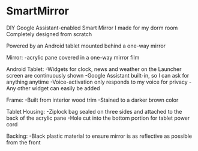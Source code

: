 # SmartMirror
DIY Google Assistant-enabled Smart Mirror I made for my dorm room
Completely designed from scratch

Powered by an Android tablet mounted behind a one-way mirror

Mirror:
-acrylic pane covered in a one-way mirror film

Android Tablet:
-Widgets for clock, news and weather on the Launcher screen are continuously shown
-Google Assistant built-in, so I can ask for anything anytime
-Voice-activation only responds to my voice for privacy
-Any other widget can easily be added

Frame:
-Built from interior wood trim
-Stained to a darker brown color

Tablet Housing:
-Ziplock bag sealed on three sides and attached to the back of the acrylic pane
-Hole cut into the bottom portion for tablet power cord

Backing:
-Black plastic material to ensure mirror is as reflective as possible from the front
